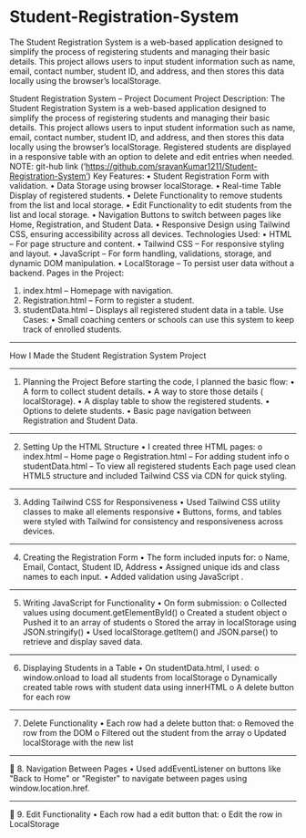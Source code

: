 # Student-Registration-System
The Student Registration System is a web-based application designed to simplify the process of registering students and managing their basic details. This project allows users to input student information such as name, email, contact number, student ID, and address, and then stores this data locally using the browser’s localStorage. 


 Student Registration System – Project Document
Project Description:
The Student Registration System is a web-based application designed to simplify the process of registering students and managing their basic details. This project allows users to input student information such as name, email, contact number, student ID, and address, and then stores this data locally using the browser’s localStorage. Registered students are displayed in a responsive table with an option to delete and edit entries when needed.
NOTE: git-hub link (‘https://github.com/sravanKumar1211/Student-Registration-System’)
Key Features:
•	 Student Registration Form with validation.
•	Data Storage using browser localStorage.
•	 Real-time Table Display of registered students.
•	 Delete Functionality to remove students from the list and local storage.
•	 Edit Functionality to edit students from the list and local storage.
•	Navigation Buttons to switch between pages like Home, Registration, and Student Data.
•	Responsive Design using Tailwind CSS, ensuring accessibility across all devices.
Technologies Used:
•	HTML – For page structure and content.
•	Tailwind CSS – For responsive styling and layout.
•	JavaScript – For form handling, validations, storage, and dynamic DOM manipulation.
•	LocalStorage – To persist user data without a backend.
Pages in the Project:
1.	index.html – Homepage with navigation.
2.	Registration.html – Form to register a student.
3.	studentData.html – Displays all registered student data in a table.
Use Cases:
•	Small coaching centers or schools can use this system to keep track of enrolled students.

________________________________________
 How I Made the Student Registration System Project
________________________________________
 1. Planning the Project
Before starting the code, I planned the basic flow:
•	A form to collect student details.
•	A way to store those details ( localStorage).
•	A display table to show the registered students.
•	Options to delete students.
•	Basic page navigation between Registration and Student Data.
________________________________________
2. Setting Up the HTML Structure
•	I created three HTML pages:
o	index.html – Home page
o	Registration.html – For adding student info
o	studentData.html – To view all registered students
Each page used clean HTML5 structure and included Tailwind CSS via CDN for quick styling.
________________________________________
3. Adding Tailwind CSS for Responsiveness
•	Used Tailwind CSS utility classes to make all elements responsive 
•	Buttons, forms, and tables were styled with Tailwind for consistency and responsiveness across devices.
________________________________________
4. Creating the Registration Form
•	The form included inputs for:
o	Name, Email, Contact, Student ID, Address
•	Assigned unique ids and class names to each input.
•	Added  validation using JavaScript .
________________________________________
5. Writing JavaScript for Functionality
•	On form submission:
o	Collected values using document.getElementById()
o	Created a student object
o	Pushed it to an array of students
o	Stored the array in localStorage using JSON.stringify()
•	Used localStorage.getItem() and JSON.parse() to retrieve and display saved data.
________________________________________
 6. Displaying Students in a Table
•	On studentData.html, I used:
o	window.onload to load all students from localStorage
o	Dynamically created table rows with student data using innerHTML
o	A delete button for each row
________________________________________
7. Delete Functionality
•	Each row had a delete button that:
o	Removed the row from the DOM
o	Filtered out the student from the array
o	Updated localStorage with the new list
________________________________________
🔹 8. Navigation Between Pages
•	Used addEventListener on buttons like "Back to Home" or "Register" to navigate between pages using window.location.href.
________________________________________
🔹 9. Edit Functionality
•	Each row had a edit button that:
o	Edit the row in LocalStorage 
